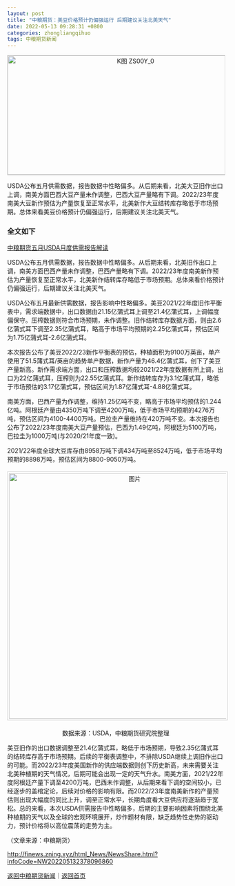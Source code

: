 ```yaml
---
layout: post
title: "中粮期货：美豆价格预计仍偏强运行 后期建议关注北美天气"
date: 2022-05-13 09:28:31 +0800
categories: zhongliangqihuo
tags: 中粮期货新闻
---
```

<!-- EM_StockImg_Start --><p style="text-align:center;"><a href="http://quote.eastmoney.com/unify/r/103.ZS00Y" data-code="ZS00Y|103|0" data-code2="ZS00Y|103|1|" class="EmImageRemark" target="_blank"><img src="https://webquoteklinepic.eastmoney.com/GetPic.aspx?nid=103.ZS00Y&imageType=k&token=28dfeb41d35cc81d84b4664d7c23c49f&at=1" border="0" alt="K图 ZS00Y_0" data-code="K ZS00Y|103|0" data-code2="K ZS00Y|103|1|" style="border:#d1d1d1 1px solid;" width="578" height="276" /></a></p><!-- EM_StockImg_End --><p>USDA公布五月供需数据，报告数据中性略偏多。从后期来看，北美大豆旧作出口上调，南美方面巴西大豆产量未作调整，巴西大豆产量略有下调。2022/23年度南美大豆新作预估为产量恢复至正常水平，北美新作大豆结转库存略低于市场预期。总体来看美豆价格预计仍偏强运行，后期建议关注北美天气。</p>
 <h3 class="emh3">全文如下</h3><p><a href="https://futures.eastmoney.com/a/202205132378085838.html">中粮期货五月USDA月度供需报告解读</a></p>
 <p>USDA公布五月供需数据，报告数据中性略偏多。从后期来看，北美旧作出口上调，南美方面巴西产量未作调整，巴西产量略有下调。2022/23年度南美新作预估为产量恢复至正常水平，北美新作结转库存略低于市场预期。总体来看价格预计仍偏强运行，后期建议关注北美天气。</p>
 <p>USDA公布五月最新供需数据，报告影响中性略偏多。美豆2021/22年度旧作平衡表中，需求端数据中，出口数据由21.15亿蒲式耳上调至21.4亿蒲式耳，上调幅度偏保守。压榨数据则符合市场预期，未作调整。旧作结转库存数据方面，则由2.6亿蒲式耳下调至2.35亿蒲式耳，略高于市场平均预期的2.25亿蒲式耳，预估区间为1.75亿蒲式耳-2.6亿蒲式耳。</p>
 <p>本次报告公布了美豆2022/23新作平衡表的预估，种植面积为9100万英亩，单产使用了51.5蒲式耳/英亩的趋势单产数据，新作产量为46.4亿蒲式耳，创下了美豆产量新高。新作需求端方面，出口和压榨数据均较2021/22年度数据有所上调，出口为22亿蒲式耳，压榨则为22.55亿蒲式耳。新作结转库存为3.1亿蒲式耳，略低于市场预估的3.17亿蒲式耳，预估区间为1.87亿蒲式耳-4.88亿蒲式耳。</p>
 <p>南美方面，巴西产量为作调整，维持1.25亿吨不变，略高于市场平均预估的1.244亿吨。阿根廷产量由4350万吨下调至4200万吨，低于市场平均预期的4276万吨，预估区间为4100-4400万吨。巴拉圭产量维持在420万吨不变。本次报告也公布了2022/23年度南美大豆产量预估，巴西为1.49亿吨，阿根廷为5100万吨，巴拉圭为1000万吨(与2020/21年度一致)。</p>
 <p>2021/22年度全球大豆库存由8958万吨下调434万吨至8524万吨，低于市场平均预期的8898万吨，预估区间为8800-9050万吨。</p>
 <center><img src="https://dfscdn.dfcfw.com/download/D24818666124709836110_w568h316.jpg" alt="图片" width="568" style="border:#d1d1d1 1px solid;padding:3px;margin:5px 0;" /></center><p align="center">数据来源：USDA，中粮期货研究院整理</p><p>美豆旧作的出口数据调整至21.4亿蒲式耳，略低于市场预期，导致2.35亿蒲式耳的结转库存高于市场预期。后续的平衡表调整中，不排除USDA继续上调旧作出口的可能。而2022/23年度美国新作的供应端数据则创下历史新高，未来需要关注北美种植期的天气情况，后期可能会出现一定的天气升水。南美方面，2021/22年度阿根廷产量下调至4200万吨，巴西未作调整，从后期来看下调的空间较小，已经逐步的盖棺定论，后续对价格的影响有限。而2022/23年度南美新作的产量预估则出现大幅度的同比上升，调至正常水平，长期角度看大豆供应将逐渐趋于宽松。总的来看，本次USDA供需报告中性略偏多，后期的主要影响因素将围绕北美种植期的天气以及全球的宏观环境展开，炒作题材有限，缺乏趋势性走势的驱动力，预计价格将以高位震荡的走势为主。</p><p class="em_media">（文章来源：中粮期货）</p>

<http://finews.zning.xyz/html_News/NewsShare.html?infoCode=NW202205132378096860>

[返回中粮期货新闻](//finews.withounder.com/category/zhongliangqihuo.html)｜[返回首页](//finews.withounder.com/)